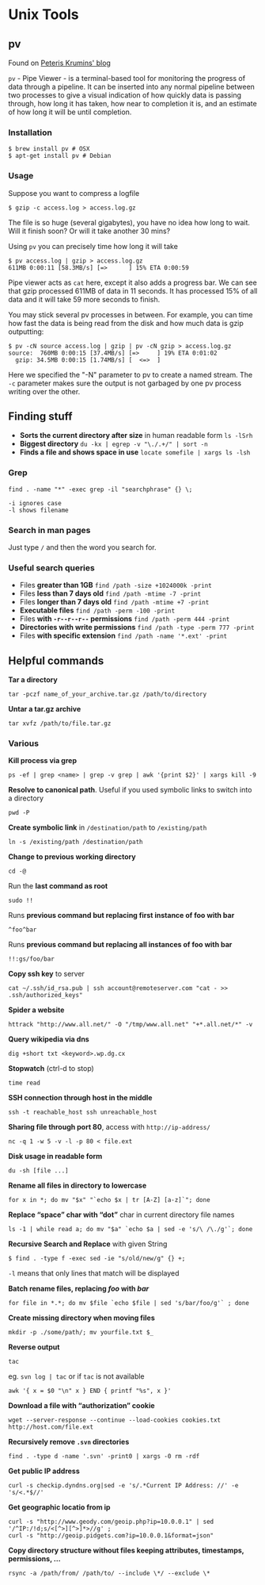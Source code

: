# Unix Tools #

## pv ##

Found on [Peteris Krumins' blog ](http://www.catonmat.net/blog/unix-utilities-pipe-viewer/)

`pv` - Pipe Viewer - is a terminal-based tool for monitoring the progress of data through a pipeline. It can be inserted into any normal pipeline between two processes to give a visual indication of how quickly data is passing through, how long it has taken, how near to completion it is, and an estimate of how long it will be until completion.

### Installation ###

	$ brew install pv # OSX
	$ apt-get install pv # Debian

### Usage ###

Suppose you want to compress a logfile

	$ gzip -c access.log > access.log.gz

The file is so huge (several gigabytes), you have no idea how long to wait. Will it finish soon? Or will it take another 30 mins?

Using `pv` you can precisely time how long it will take

	$ pv access.log | gzip > access.log.gz
	611MB 0:00:11 [58.3MB/s] [=>      ] 15% ETA 0:00:59

Pipe viewer acts as `cat` here, except it also adds a progress bar. We can see that gzip processed 611MB of data in 11 seconds. It has processed 15% of all data and it will take 59 more seconds to finish.

You may stick several pv processes in between. For example, you can time how fast the data is being read from the disk and how much data is gzip outputting:

	$ pv -cN source access.log | gzip | pv -cN gzip > access.log.gz
	source:  760MB 0:00:15 [37.4MB/s] [=>     ] 19% ETA 0:01:02
	  gzip: 34.5MB 0:00:15 [1.74MB/s] [  <=>  ]

Here we specified the "-N" parameter to pv to create a named stream. The `-c` parameter makes sure the output is not garbaged by one pv process writing over the other.

## Finding stuff

*   **Sorts the current directory after size** in human readable form `ls -lSrh`
*   **Biggest directory** `du -kx | egrep -v "\./.+/" | sort -n`
*   **Finds a file and shows space in use** `locate somefile | xargs ls -lsh`

### Grep

`find . -name "*" -exec grep -il "searchphrase" {} \;`

    -i ignores case
    -l shows filename

### Search in man pages

Just type `/` and then the word you search for.

### Useful search queries

*   Files **greater than 1GB** `find /path -size +1024000k -print`
*   Files **less than 7 days old** `find /path -mtime -7 -print`
*   Files **longer than 7 days old** `find /path -mtime +7 -print`
*   **Executable files** `find /path -perm -100 -print`
*   Files **with `-r--r--r--` permissions** `find /path -perm 444 -print`
*   **Directories with write permissions** `find /path -type -perm 777 -print`
*   Files **with specific extension** `find /path -name '*.ext' -print`

## Helpful commands ##

**Tar a directory**

	tar -pczf name_of_your_archive.tar.gz /path/to/directory

**Untar a tar.gz archive**

	tar xvfz /path/to/file.tar.gz

### Various ###

**Kill process via grep**
	
	ps -ef | grep <name> | grep -v grep | awk '{print $2}' | xargs kill -9

**Resolve to canonical path**. Useful if you used symbolic links to switch into a directory

    pwd -P

**Create symbolic link** in `/destination/path` to `/existing/path`

    ln -s /existing/path /destination/path

**Change to previous working directory**

    cd -@ 

Run the **last command as root**

    sudo !!

Runs **previous command but replacing first instance of foo with bar**

    ^foo^bar

Runs **previous command but replacing all instances of foo with bar**

    !!:gs/foo/bar

**Copy ssh key** to server

    cat ~/.ssh/id_rsa.pub | ssh account@remoteserver.com "cat - >> .ssh/authorized_keys"

**Spider a website**

    httrack "http://www.all.net/" -O "/tmp/www.all.net" "+*.all.net/*" -v

**Query wikipedia via dns**

    dig +short txt <keyword>.wp.dg.cx

**Stopwatch** (ctrl-d to stop)

    time read

**SSH connection through host in the middle**

    ssh -t reachable_host ssh unreachable_host

**Sharing file through port 80**, access with `http://ip-address/`

    nc -q 1 -w 5 -v -l -p 80 < file.ext

**Disk usage in readable form**

    du -sh [file ...]

**Rename all files in directory to lowercase**

    for x in *; do mv "$x" "`echo $x | tr [A-Z] [a-z]`"; done

**Replace “space” char with “dot”** char in current directory file names

    ls -1 | while read a; do mv "$a" `echo $a | sed -e 's/\ /\./g'`; done

**Recursive Search and Replace** with given String 
	
	$ find . -type f -exec sed -ie "s/old/new/g" {} +;
	
`-l` means that only lines that match will be displayed

**Batch rename files, replacing *foo* with *bar***

    for file in *.*; do mv $file `echo $file | sed 's/bar/foo/g'` ; done

**Create missing directory when moving files**

    mkdir -p ./some/path/; mv yourfile.txt $_
	
**Reverse output** 

	tac
	
eg. `svn log | tac` or if `tac` is not available

	awk '{ x = $0 "\n" x } END { printf "%s", x }'
 	
**Download a file with “authorization” cookie**

    wget --server-response --continue --load-cookies cookies.txt http://host.com/file.ext

**Recursively remove `.svn` directories**

    find . -type d -name '.svn' -print0 | xargs -0 rm -rdf

**Get public IP address**

    curl -s checkip.dyndns.org|sed -e 's/.*Current IP Address: //' -e 's/<.*$//'

**Get geographic locatio from ip**

    curl -s "http://www.geody.com/geoip.php?ip=10.0.0.1" | sed '/^IP:/!d;s/<[^>][^>]*>//g' ;
    curl -s "http://geoip.pidgets.com?ip=10.0.0.1&format=json"

**Copy directory structure without files keeping attributes, timestamps, permissions, …**

    rsync -a /path/from/ /path/to/ --include \*/ --exclude \*